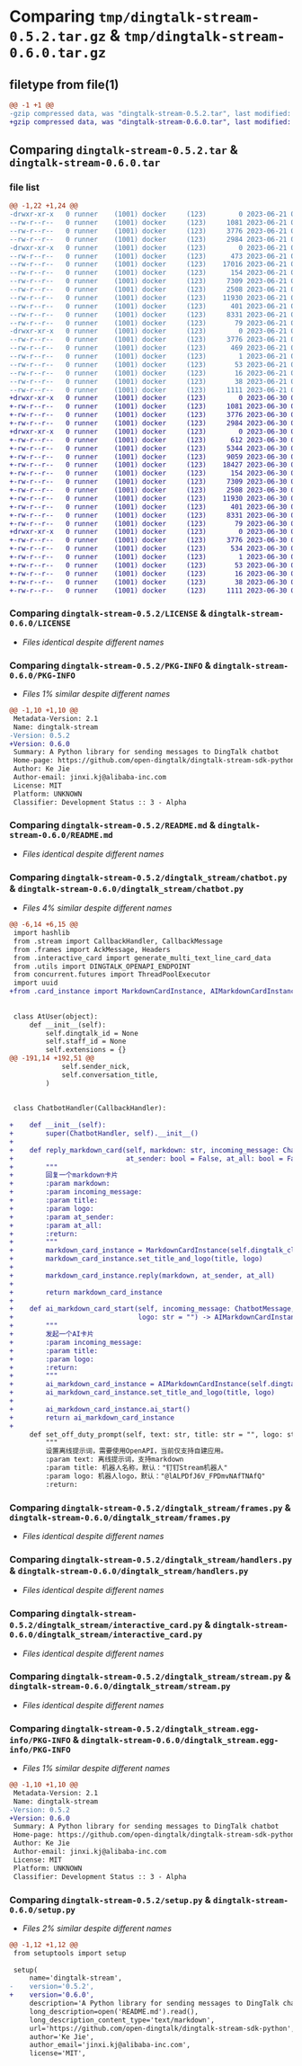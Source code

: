 # Comparing `tmp/dingtalk-stream-0.5.2.tar.gz` & `tmp/dingtalk-stream-0.6.0.tar.gz`

## filetype from file(1)

```diff
@@ -1 +1 @@
-gzip compressed data, was "dingtalk-stream-0.5.2.tar", last modified: Wed Jun 21 07:51:47 2023, max compression
+gzip compressed data, was "dingtalk-stream-0.6.0.tar", last modified: Fri Jun 30 03:44:34 2023, max compression
```

## Comparing `dingtalk-stream-0.5.2.tar` & `dingtalk-stream-0.6.0.tar`

### file list

```diff
@@ -1,22 +1,24 @@
-drwxr-xr-x   0 runner    (1001) docker     (123)        0 2023-06-21 07:51:47.826393 dingtalk-stream-0.5.2/
--rw-r--r--   0 runner    (1001) docker     (123)     1081 2023-06-21 07:51:46.000000 dingtalk-stream-0.5.2/LICENSE
--rw-r--r--   0 runner    (1001) docker     (123)     3776 2023-06-21 07:51:47.826393 dingtalk-stream-0.5.2/PKG-INFO
--rw-r--r--   0 runner    (1001) docker     (123)     2984 2023-06-21 07:51:46.000000 dingtalk-stream-0.5.2/README.md
-drwxr-xr-x   0 runner    (1001) docker     (123)        0 2023-06-21 07:51:47.826393 dingtalk-stream-0.5.2/dingtalk_stream/
--rw-r--r--   0 runner    (1001) docker     (123)      473 2023-06-21 07:51:46.000000 dingtalk-stream-0.5.2/dingtalk_stream/__init__.py
--rw-r--r--   0 runner    (1001) docker     (123)    17016 2023-06-21 07:51:46.000000 dingtalk-stream-0.5.2/dingtalk_stream/chatbot.py
--rw-r--r--   0 runner    (1001) docker     (123)      154 2023-06-21 07:51:46.000000 dingtalk-stream-0.5.2/dingtalk_stream/credential.py
--rw-r--r--   0 runner    (1001) docker     (123)     7309 2023-06-21 07:51:46.000000 dingtalk-stream-0.5.2/dingtalk_stream/frames.py
--rw-r--r--   0 runner    (1001) docker     (123)     2508 2023-06-21 07:51:46.000000 dingtalk-stream-0.5.2/dingtalk_stream/handlers.py
--rw-r--r--   0 runner    (1001) docker     (123)    11930 2023-06-21 07:51:46.000000 dingtalk-stream-0.5.2/dingtalk_stream/interactive_card.py
--rw-r--r--   0 runner    (1001) docker     (123)      401 2023-06-21 07:51:46.000000 dingtalk-stream-0.5.2/dingtalk_stream/log.py
--rw-r--r--   0 runner    (1001) docker     (123)     8331 2023-06-21 07:51:46.000000 dingtalk-stream-0.5.2/dingtalk_stream/stream.py
--rw-r--r--   0 runner    (1001) docker     (123)       79 2023-06-21 07:51:46.000000 dingtalk-stream-0.5.2/dingtalk_stream/utils.py
-drwxr-xr-x   0 runner    (1001) docker     (123)        0 2023-06-21 07:51:47.826393 dingtalk-stream-0.5.2/dingtalk_stream.egg-info/
--rw-r--r--   0 runner    (1001) docker     (123)     3776 2023-06-21 07:51:47.000000 dingtalk-stream-0.5.2/dingtalk_stream.egg-info/PKG-INFO
--rw-r--r--   0 runner    (1001) docker     (123)      469 2023-06-21 07:51:47.000000 dingtalk-stream-0.5.2/dingtalk_stream.egg-info/SOURCES.txt
--rw-r--r--   0 runner    (1001) docker     (123)        1 2023-06-21 07:51:47.000000 dingtalk-stream-0.5.2/dingtalk_stream.egg-info/dependency_links.txt
--rw-r--r--   0 runner    (1001) docker     (123)       53 2023-06-21 07:51:47.000000 dingtalk-stream-0.5.2/dingtalk_stream.egg-info/requires.txt
--rw-r--r--   0 runner    (1001) docker     (123)       16 2023-06-21 07:51:47.000000 dingtalk-stream-0.5.2/dingtalk_stream.egg-info/top_level.txt
--rw-r--r--   0 runner    (1001) docker     (123)       38 2023-06-21 07:51:47.826393 dingtalk-stream-0.5.2/setup.cfg
--rw-r--r--   0 runner    (1001) docker     (123)     1111 2023-06-21 07:51:46.000000 dingtalk-stream-0.5.2/setup.py
+drwxr-xr-x   0 runner    (1001) docker     (123)        0 2023-06-30 03:44:34.856657 dingtalk-stream-0.6.0/
+-rw-r--r--   0 runner    (1001) docker     (123)     1081 2023-06-30 03:44:33.000000 dingtalk-stream-0.6.0/LICENSE
+-rw-r--r--   0 runner    (1001) docker     (123)     3776 2023-06-30 03:44:34.852657 dingtalk-stream-0.6.0/PKG-INFO
+-rw-r--r--   0 runner    (1001) docker     (123)     2984 2023-06-30 03:44:33.000000 dingtalk-stream-0.6.0/README.md
+drwxr-xr-x   0 runner    (1001) docker     (123)        0 2023-06-30 03:44:34.852657 dingtalk-stream-0.6.0/dingtalk_stream/
+-rw-r--r--   0 runner    (1001) docker     (123)      612 2023-06-30 03:44:33.000000 dingtalk-stream-0.6.0/dingtalk_stream/__init__.py
+-rw-r--r--   0 runner    (1001) docker     (123)     5344 2023-06-30 03:44:33.000000 dingtalk-stream-0.6.0/dingtalk_stream/card_instance.py
+-rw-r--r--   0 runner    (1001) docker     (123)     9059 2023-06-30 03:44:33.000000 dingtalk-stream-0.6.0/dingtalk_stream/card_replier.py
+-rw-r--r--   0 runner    (1001) docker     (123)    18427 2023-06-30 03:44:33.000000 dingtalk-stream-0.6.0/dingtalk_stream/chatbot.py
+-rw-r--r--   0 runner    (1001) docker     (123)      154 2023-06-30 03:44:33.000000 dingtalk-stream-0.6.0/dingtalk_stream/credential.py
+-rw-r--r--   0 runner    (1001) docker     (123)     7309 2023-06-30 03:44:33.000000 dingtalk-stream-0.6.0/dingtalk_stream/frames.py
+-rw-r--r--   0 runner    (1001) docker     (123)     2508 2023-06-30 03:44:33.000000 dingtalk-stream-0.6.0/dingtalk_stream/handlers.py
+-rw-r--r--   0 runner    (1001) docker     (123)    11930 2023-06-30 03:44:33.000000 dingtalk-stream-0.6.0/dingtalk_stream/interactive_card.py
+-rw-r--r--   0 runner    (1001) docker     (123)      401 2023-06-30 03:44:33.000000 dingtalk-stream-0.6.0/dingtalk_stream/log.py
+-rw-r--r--   0 runner    (1001) docker     (123)     8331 2023-06-30 03:44:33.000000 dingtalk-stream-0.6.0/dingtalk_stream/stream.py
+-rw-r--r--   0 runner    (1001) docker     (123)       79 2023-06-30 03:44:33.000000 dingtalk-stream-0.6.0/dingtalk_stream/utils.py
+drwxr-xr-x   0 runner    (1001) docker     (123)        0 2023-06-30 03:44:34.852657 dingtalk-stream-0.6.0/dingtalk_stream.egg-info/
+-rw-r--r--   0 runner    (1001) docker     (123)     3776 2023-06-30 03:44:34.000000 dingtalk-stream-0.6.0/dingtalk_stream.egg-info/PKG-INFO
+-rw-r--r--   0 runner    (1001) docker     (123)      534 2023-06-30 03:44:34.000000 dingtalk-stream-0.6.0/dingtalk_stream.egg-info/SOURCES.txt
+-rw-r--r--   0 runner    (1001) docker     (123)        1 2023-06-30 03:44:34.000000 dingtalk-stream-0.6.0/dingtalk_stream.egg-info/dependency_links.txt
+-rw-r--r--   0 runner    (1001) docker     (123)       53 2023-06-30 03:44:34.000000 dingtalk-stream-0.6.0/dingtalk_stream.egg-info/requires.txt
+-rw-r--r--   0 runner    (1001) docker     (123)       16 2023-06-30 03:44:34.000000 dingtalk-stream-0.6.0/dingtalk_stream.egg-info/top_level.txt
+-rw-r--r--   0 runner    (1001) docker     (123)       38 2023-06-30 03:44:34.856657 dingtalk-stream-0.6.0/setup.cfg
+-rw-r--r--   0 runner    (1001) docker     (123)     1111 2023-06-30 03:44:33.000000 dingtalk-stream-0.6.0/setup.py
```

### Comparing `dingtalk-stream-0.5.2/LICENSE` & `dingtalk-stream-0.6.0/LICENSE`

 * *Files identical despite different names*

### Comparing `dingtalk-stream-0.5.2/PKG-INFO` & `dingtalk-stream-0.6.0/PKG-INFO`

 * *Files 1% similar despite different names*

```diff
@@ -1,10 +1,10 @@
 Metadata-Version: 2.1
 Name: dingtalk-stream
-Version: 0.5.2
+Version: 0.6.0
 Summary: A Python library for sending messages to DingTalk chatbot
 Home-page: https://github.com/open-dingtalk/dingtalk-stream-sdk-python
 Author: Ke Jie
 Author-email: jinxi.kj@alibaba-inc.com
 License: MIT
 Platform: UNKNOWN
 Classifier: Development Status :: 3 - Alpha
```

### Comparing `dingtalk-stream-0.5.2/README.md` & `dingtalk-stream-0.6.0/README.md`

 * *Files identical despite different names*

### Comparing `dingtalk-stream-0.5.2/dingtalk_stream/chatbot.py` & `dingtalk-stream-0.6.0/dingtalk_stream/chatbot.py`

 * *Files 4% similar despite different names*

```diff
@@ -6,14 +6,15 @@
 import hashlib
 from .stream import CallbackHandler, CallbackMessage
 from .frames import AckMessage, Headers
 from .interactive_card import generate_multi_text_line_card_data
 from .utils import DINGTALK_OPENAPI_ENDPOINT
 from concurrent.futures import ThreadPoolExecutor
 import uuid
+from .card_instance import MarkdownCardInstance, AIMarkdownCardInstance
 
 
 class AtUser(object):
     def __init__(self):
         self.dingtalk_id = None
         self.staff_id = None
         self.extensions = {}
@@ -191,14 +192,51 @@
             self.sender_nick,
             self.conversation_title,
         )
 
 
 class ChatbotHandler(CallbackHandler):
 
+    def __init__(self):
+        super(ChatbotHandler, self).__init__()
+
+    def reply_markdown_card(self, markdown: str, incoming_message: ChatbotMessage, title: str = "", logo: str = "",
+                            at_sender: bool = False, at_all: bool = False) -> MarkdownCardInstance:
+        """
+        回复一个markdown卡片
+        :param markdown:
+        :param incoming_message:
+        :param title:
+        :param logo:
+        :param at_sender:
+        :param at_all:
+        :return:
+        """
+        markdown_card_instance = MarkdownCardInstance(self.dingtalk_client, incoming_message)
+        markdown_card_instance.set_title_and_logo(title, logo)
+
+        markdown_card_instance.reply(markdown, at_sender, at_all)
+
+        return markdown_card_instance
+
+    def ai_markdown_card_start(self, incoming_message: ChatbotMessage, title: str = "",
+                               logo: str = "") -> AIMarkdownCardInstance:
+        """
+        发起一个AI卡片
+        :param incoming_message:
+        :param title:
+        :param logo:
+        :return:
+        """
+        ai_markdown_card_instance = AIMarkdownCardInstance(self.dingtalk_client, incoming_message)
+        ai_markdown_card_instance.set_title_and_logo(title, logo)
+
+        ai_markdown_card_instance.ai_start()
+        return ai_markdown_card_instance
+
     def set_off_duty_prompt(self, text: str, title: str = "", logo: str = ""):
         """
         设置离线提示词，需要使用OpenAPI，当前仅支持自建应用。
         :param text: 离线提示词，支持markdown
         :param title: 机器人名称，默认："钉钉Stream机器人"
         :param logo: 机器人logo，默认："@lALPDfJ6V_FPDmvNAfTNAfQ"
         :return:
```

### Comparing `dingtalk-stream-0.5.2/dingtalk_stream/frames.py` & `dingtalk-stream-0.6.0/dingtalk_stream/frames.py`

 * *Files identical despite different names*

### Comparing `dingtalk-stream-0.5.2/dingtalk_stream/handlers.py` & `dingtalk-stream-0.6.0/dingtalk_stream/handlers.py`

 * *Files identical despite different names*

### Comparing `dingtalk-stream-0.5.2/dingtalk_stream/interactive_card.py` & `dingtalk-stream-0.6.0/dingtalk_stream/interactive_card.py`

 * *Files identical despite different names*

### Comparing `dingtalk-stream-0.5.2/dingtalk_stream/stream.py` & `dingtalk-stream-0.6.0/dingtalk_stream/stream.py`

 * *Files identical despite different names*

### Comparing `dingtalk-stream-0.5.2/dingtalk_stream.egg-info/PKG-INFO` & `dingtalk-stream-0.6.0/dingtalk_stream.egg-info/PKG-INFO`

 * *Files 1% similar despite different names*

```diff
@@ -1,10 +1,10 @@
 Metadata-Version: 2.1
 Name: dingtalk-stream
-Version: 0.5.2
+Version: 0.6.0
 Summary: A Python library for sending messages to DingTalk chatbot
 Home-page: https://github.com/open-dingtalk/dingtalk-stream-sdk-python
 Author: Ke Jie
 Author-email: jinxi.kj@alibaba-inc.com
 License: MIT
 Platform: UNKNOWN
 Classifier: Development Status :: 3 - Alpha
```

### Comparing `dingtalk-stream-0.5.2/setup.py` & `dingtalk-stream-0.6.0/setup.py`

 * *Files 2% similar despite different names*

```diff
@@ -1,12 +1,12 @@
 from setuptools import setup
 
 setup(
     name='dingtalk-stream',
-    version='0.5.2',
+    version='0.6.0',
     description='A Python library for sending messages to DingTalk chatbot',
     long_description=open('README.md').read(),
     long_description_content_type='text/markdown',
     url='https://github.com/open-dingtalk/dingtalk-stream-sdk-python',
     author='Ke Jie',
     author_email='jinxi.kj@alibaba-inc.com',
     license='MIT',
```

